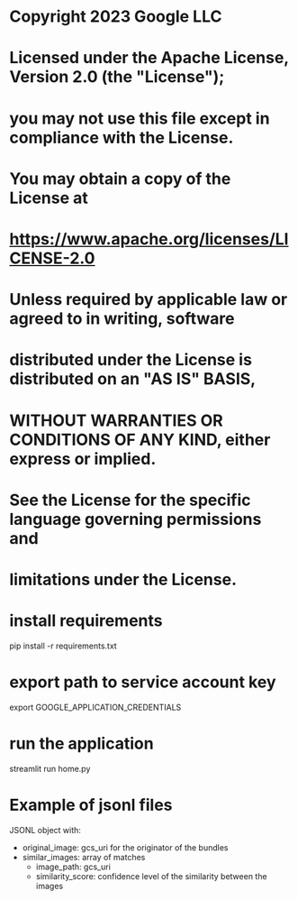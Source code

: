 # Copyright 2023 Google LLC
#
# Licensed under the Apache License, Version 2.0 (the "License");
# you may not use this file except in compliance with the License.
# You may obtain a copy of the License at
#
#     https://www.apache.org/licenses/LICENSE-2.0
#
# Unless required by applicable law or agreed to in writing, software
# distributed under the License is distributed on an "AS IS" BASIS,
# WITHOUT WARRANTIES OR CONDITIONS OF ANY KIND, either express or implied.
# See the License for the specific language governing permissions and
# limitations under the License.


# install requirements
pip install -r requirements.txt 

# export path to service account key 
export  GOOGLE_APPLICATION_CREDENTIALS

# run the application
streamlit run home.py 

# Example of jsonl files

JSONL object with:
- original_image: gcs_uri for the originator of the bundles
- similar_images: array of matches
    - image_path: gcs_uri
    - similarity_score: confidence level of the similarity between the images